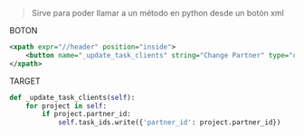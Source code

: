 > Sirve para poder llamar a un método en python desde un botón xml

BOTON
```xml
<xpath expr="//header" position="inside">  
    <button name="_update_task_clients" string="Change Partner" type="object" class="btn-primary"/>  
</xpath>
```

TARGET
```python
def _update_task_clients(self):  
    for project in self:  
        if project.partner_id:  
            self.task_ids.write({'partner_id': project.partner_id})
```